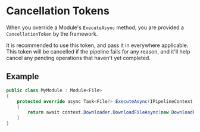 # Cancellation Tokens

When you override a Module's `ExecuteAsync` method, you are provided a `CancellationToken` by the framework.

It is recommended to use this token, and pass it in everywhere applicable. This token will be cancelled if the pipeline fails for any reason, and it'll help cancel any pending operations that haven't yet completed.

## Example

```csharp
public class MyModule : Module<File>
{
    protected override async Task<File?> ExecuteAsync(IPipelineContext context, CancellationToken cancellationToken)
    {
        return await context.Downloader.DownloadFileAsync(new DownloadFileOptions(new Uri("https://www.example.com/somefile.zip")), cancellationToken);
    }
}
```
